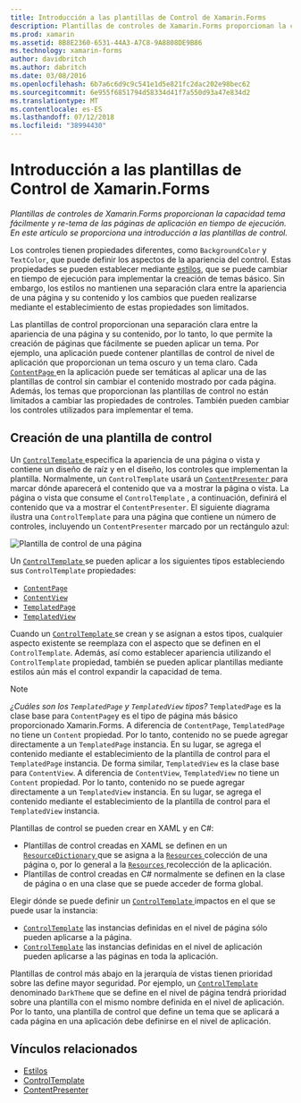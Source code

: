 ```yaml
---
title: Introducción a las plantillas de Control de Xamarin.Forms
description: Plantillas de controles de Xamarin.Forms proporcionan la capacidad tema fácilmente y re-tema de las páginas de aplicación en tiempo de ejecución. En este artículo se proporciona una introducción a las plantillas de control.
ms.prod: xamarin
ms.assetid: 8B8E2360-6531-44A3-A7C8-9A8808DE9B86
ms.technology: xamarin-forms
author: davidbritch
ms.author: dabritch
ms.date: 03/08/2016
ms.openlocfilehash: 6b7a6c6d9c9c541e1d5e821fc2dac202e98bec62
ms.sourcegitcommit: 6e955f6851794d58334d41f7a550d93a47e834d2
ms.translationtype: MT
ms.contentlocale: es-ES
ms.lasthandoff: 07/12/2018
ms.locfileid: "38994430"
---
```

# <a name="introduction-to-xamarinforms-control-templates"></a>Introducción a las plantillas de Control de Xamarin.Forms

_Plantillas de controles de Xamarin.Forms proporcionan la capacidad tema fácilmente y re-tema de las páginas de aplicación en tiempo de ejecución. En este artículo se proporciona una introducción a las plantillas de control._

Los controles tienen propiedades diferentes, como `BackgroundColor` y `TextColor`, que puede definir los aspectos de la apariencia del control. Estas propiedades se pueden establecer mediante [estilos](~/xamarin-forms/user-interface/styles/index.md), que se puede cambiar en tiempo de ejecución para implementar la creación de temas básico. Sin embargo, los estilos no mantienen una separación clara entre la apariencia de una página y su contenido y los cambios que pueden realizarse mediante el establecimiento de estas propiedades son limitados.

Las plantillas de control proporcionan una separación clara entre la apariencia de una página y su contenido, por lo tanto, lo que permite la creación de páginas que fácilmente se pueden aplicar un tema. Por ejemplo, una aplicación puede contener plantillas de control de nivel de aplicación que proporcionan un tema oscuro y un tema claro. Cada [ `ContentPage` ](xref:Xamarin.Forms.ContentPage) en la aplicación puede ser temáticas al aplicar una de las plantillas de control sin cambiar el contenido mostrado por cada página. Además, los temas que proporcionan las plantillas de control no están limitados a cambiar las propiedades de controles. También pueden cambiar los controles utilizados para implementar el tema.

## <a name="creating-a-controltemplate"></a>Creación de una plantilla de control

Un [ `ControlTemplate` ](xref:Xamarin.Forms.ControlTemplate) especifica la apariencia de una página o vista y contiene un diseño de raíz y en el diseño, los controles que implementan la plantilla. Normalmente, un `ControlTemplate` usará un [ `ContentPresenter` ](xref:Xamarin.Forms.ContentPresenter) para marcar dónde aparecerá el contenido que va a mostrar la página o vista. La página o vista que consume el `ControlTemplate` , a continuación, definirá el contenido que va a mostrar el `ContentPresenter`. El siguiente diagrama ilustra una `ControlTemplate` para una página que contiene un número de controles, incluyendo un `ContentPresenter` marcado por un rectángulo azul:

![](introduction-images/control-template.png "Plantilla de control de una página")

Un [ `ControlTemplate` ](xref:Xamarin.Forms.ControlTemplate) se pueden aplicar a los siguientes tipos estableciendo sus `ControlTemplate` propiedades:

- [`ContentPage`](xref:Xamarin.Forms.ContentPage)
- [`ContentView`](xref:Xamarin.Forms.ContentView)
- [`TemplatedPage`](xref:Xamarin.Forms.TemplatedPage)
- [`TemplatedView`](xref:Xamarin.Forms.TemplatedView)

Cuando un [ `ControlTemplate` ](xref:Xamarin.Forms.ControlTemplate) se crean y se asignan a estos tipos, cualquier aspecto existente se reemplaza con el aspecto que se definen en el `ControlTemplate`. Además, así como establecer apariencia utilizando el `ControlTemplate` propiedad, también se pueden aplicar plantillas mediante estilos aún más el control expandir la capacidad de tema.

> [!NOTE]
>  *¿Cuáles son los `TemplatedPage` y `TemplatedView` tipos?* `TemplatedPage` es la clase base para `ContentPage`y es el tipo de página más básico proporcionado Xamarin.Forms. A diferencia de `ContentPage`, `TemplatedPage` no tiene un `Content` propiedad. Por lo tanto, contenido no se puede agregar directamente a un `TemplatedPage` instancia. En su lugar, se agrega el contenido mediante el establecimiento de la plantilla de control para el `TemplatedPage` instancia. De forma similar, `TemplatedView` es la clase base para `ContentView`. A diferencia de `ContentView`, `TemplatedView` no tiene un `Content` propiedad. Por lo tanto, contenido no se puede agregar directamente a un `TemplatedView` instancia. En su lugar, se agrega el contenido mediante el establecimiento de la plantilla de control para el `TemplatedView` instancia.

Plantillas de control se pueden crear en XAML y en C#:

- Plantillas de control creadas en XAML se definen en un [ `ResourceDictionary` ](xref:Xamarin.Forms.ResourceDictionary) que se asigna a la [ `Resources` ](xref:Xamarin.Forms.VisualElement.Resources) colección de una página o, por lo general a la [ `Resources` ](xref:Xamarin.Forms.Application.Resources) recolección de la aplicación.
- Plantillas de control creadas en C# normalmente se definen en la clase de página o en una clase que se puede acceder de forma global.

Elegir dónde se puede definir un [ `ControlTemplate` ](xref:Xamarin.Forms.ControlTemplate) impactos en el que se puede usar la instancia:

- [`ControlTemplate`](xref:Xamarin.Forms.ControlTemplate) las instancias definidas en el nivel de página sólo pueden aplicarse a la página.
- [`ControlTemplate`](xref:Xamarin.Forms.ControlTemplate) las instancias definidas en el nivel de aplicación pueden aplicarse a las páginas en toda la aplicación.

Plantillas de control más abajo en la jerarquía de vistas tienen prioridad sobre las define mayor seguridad. Por ejemplo, un [ `ControlTemplate` ](xref:Xamarin.Forms.ControlTemplate) denominado `DarkTheme` que se define en el nivel de página tendrá prioridad sobre una plantilla con el mismo nombre definida en el nivel de aplicación. Por lo tanto, una plantilla de control que define un tema que se aplicará a cada página en una aplicación debe definirse en el nivel de aplicación.


## <a name="related-links"></a>Vínculos relacionados

- [Estilos](~/xamarin-forms/user-interface/styles/index.md)
- [ControlTemplate](xref:Xamarin.Forms.ControlTemplate)
- [ContentPresenter](xref:Xamarin.Forms.ContentPresenter)
